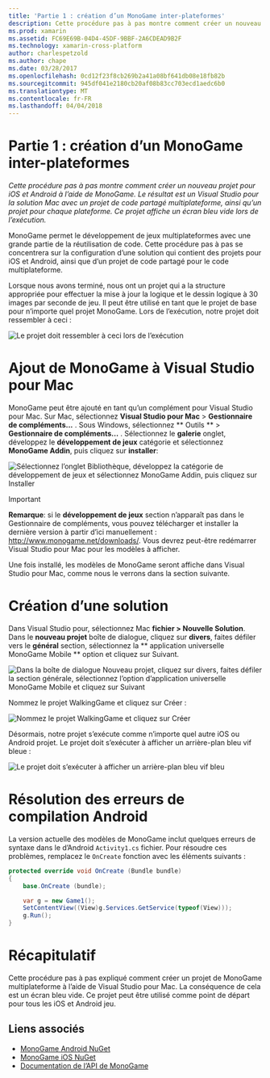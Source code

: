 ```yaml
---
title: 'Partie 1 : création d’un MonoGame inter-plateformes'
description: Cette procédure pas à pas montre comment créer un nouveau projet pour iOS et Android à l’aide de MonoGame. Le résultat est un Visual Studio pour la solution Mac avec un projet de code partagé multiplateforme, ainsi qu’un projet pour chaque plateforme. Ce projet affiche un écran bleu vide lors de l’exécution.
ms.prod: xamarin
ms.assetid: FC69E69B-04D4-45DF-9BBF-2A6CDEAD9B2F
ms.technology: xamarin-cross-platform
author: charlespetzold
ms.author: chape
ms.date: 03/28/2017
ms.openlocfilehash: 0cd12f23f8cb269b2a41a08bf641db08e18fb82b
ms.sourcegitcommit: 945df041e2180cb20af08b83cc703ecd1aedc6b0
ms.translationtype: MT
ms.contentlocale: fr-FR
ms.lasthandoff: 04/04/2018
---
```

# <a name="part-1--creating-a-cross-platform-monogame"></a>Partie 1 : création d’un MonoGame inter-plateformes

_Cette procédure pas à pas montre comment créer un nouveau projet pour iOS et Android à l’aide de MonoGame. Le résultat est un Visual Studio pour la solution Mac avec un projet de code partagé multiplateforme, ainsi qu’un projet pour chaque plateforme. Ce projet affiche un écran bleu vide lors de l’exécution._

MonoGame permet le développement de jeux multiplateformes avec une grande partie de la réutilisation de code. Cette procédure pas à pas se concentrera sur la configuration d’une solution qui contient des projets pour iOS et Android, ainsi que d’un projet de code partagé pour le code multiplateforme.

Lorsque nous avons terminé, nous ont un projet qui a la structure appropriée pour effectuer la mise à jour la logique et le dessin logique à 30 images par seconde de jeu. Il peut être utilisé en tant que le projet de base pour n’importe quel projet MonoGame. Lors de l’exécution, notre projet doit ressembler à ceci :

![](part1-images/image1.png "Le projet doit ressembler à ceci lors de l’exécution")


# <a name="adding-monogame-to-visual-studio-for-mac"></a>Ajout de MonoGame à Visual Studio pour Mac

MonoGame peut être ajouté en tant qu’un complément pour Visual Studio pour Mac. Sur Mac, sélectionnez **Visual Studio pour Mac** > **Gestionnaire de compléments...**  . Sous Windows, sélectionnez ** Outils ** > **Gestionnaire de compléments...**  . Sélectionnez le **galerie** onglet, développez le **développement de jeux** catégorie et sélectionnez **MonoGame Addin**, puis cliquez sur **installer**:

![](part1-images/image2.png "Sélectionnez l’onglet Bibliothèque, développez la catégorie de développement de jeux et sélectionnez MonoGame Addin, puis cliquez sur Installer")

> [!IMPORTANT]
> **Remarque**: si le **développement de jeux** section n’apparaît pas dans le Gestionnaire de compléments, vous pouvez télécharger et installer la dernière version à partir d’ici manuellement : http://www.monogame.net/downloads/. Vous devrez peut-être redémarrer Visual Studio pour Mac pour les modèles à afficher.



Une fois installé, les modèles de MonoGame seront affiche dans Visual Studio pour Mac, comme nous le verrons dans la section suivante.


# <a name="creating-a-new-solution"></a>Création d’une solution

Dans Visual Studio pour, sélectionnez Mac **fichier > Nouvelle Solution**. Dans le **nouveau projet** boîte de dialogue, cliquez sur **divers**, faites défiler vers le **général** section, sélectionnez la ** application universelle MonoGame Mobile ** option et cliquez sur Suivant.

![](part1-images/image3.png "Dans la boîte de dialogue Nouveau projet, cliquez sur divers, faites défiler la section générale, sélectionnez l’option d’application universelle MonoGame Mobile et cliquez sur Suivant")

Nommez le projet WalkingGame et cliquez sur Créer :

![](part1-images/image4.png "Nommez le projet WalkingGame et cliquez sur Créer")

Désormais, notre projet s’exécute comme n’importe quel autre iOS ou Android projet. Le projet doit s’exécuter à afficher un arrière-plan bleu vif bleue :

![](part1-images/image5.png "Le projet doit s’exécuter à afficher un arrière-plan bleu vif bleu")


# <a name="fixing-android-compile-errors"></a>Résolution des erreurs de compilation Android

La version actuelle des modèles de MonoGame inclut quelques erreurs de syntaxe dans le d’Android `Activity1.cs` fichier. Pour résoudre ces problèmes, remplacez le `OnCreate` fonction avec les éléments suivants :


```csharp
protected override void OnCreate (Bundle bundle)
{
    base.OnCreate (bundle);

    var g = new Game1();
    SetContentView((View)g.Services.GetService(typeof(View)));
    g.Run();
}
```


# <a name="summary"></a>Récapitulatif

Cette procédure pas à pas expliqué comment créer un projet de MonoGame multiplateforme à l’aide de Visual Studio pour Mac. La conséquence de cela est un écran bleu vide. Ce projet peut être utilisé comme point de départ pour tous les iOS et Android jeu.

## <a name="related-links"></a>Liens associés

- [MonoGame Android NuGet](https://www.nuget.org/packages/MonoGame.Framework.Android/)
- [MonoGame iOS NuGet](https://www.nuget.org/packages/MonoGame.Framework.iOS/)
- [Documentation de l’API de MonoGame](http://www.monogame.net/documentation/?page=main)
